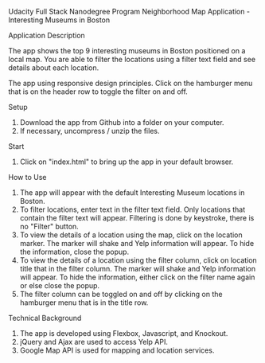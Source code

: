 Udacity Full Stack Nanodegree Program
Neighborhood Map Application - Interesting Museums in Boston

Application Description

The app shows the top 9 interesting museums in Boston positioned on a local map. You are able to filter the locations using a filter text field and see details about each location.

The app using responsive design principles. Click on the hamburger menu that is on the header row to toggle the filter on and off.


Setup

1. Download the app from Github into a folder on your computer.
2. If necessary, uncompress / unzip the files.


Start

1. Click on "index.html" to bring up the app in your default browser.


How to Use

1. The app will appear with the default Interesting Museum locations in Boston.
2. To filter locations, enter text in the filter text field. Only locations that contain the filter text will appear. Filtering is done by keystroke, there is no "Filter" button.
3. To view the details of a location using the map, click on the location marker. The marker will shake and Yelp information will appear. To hide the information, close the popup.
4. To view the details of a location using the filter column, click on location title that in the filter column. The marker will shake and Yelp information will appear. To hide the information, either click on the filter name again or else close the popup.
5. The filter column can be toggled on and off by clicking on the hamburger menu that is in the title row.


Technical Background

1. The app is developed using Flexbox, Javascript, and Knockout.
2. jQuery and Ajax are used to access Yelp API.
3. Google Map API is used for mapping and location services.

